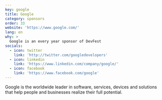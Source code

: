 ```yaml
---
key: google
title: Google
category: sponsors
order: 33
website: 'https://www.google.com/'
lang: en
why: >
  Google is an every year sponsor of DevFest
socials:
  - icon: twitter
    link: 'http://twitter.com/googledevelopers'
  - icon: linkedin
    link: 'https://www.linkedin.com/company/google/'
  - icon: facebook
    link: 'https://www.facebook.com/google'
---
```

Google is the worldwide leader in software, services, devices and solutions that help people and businesses realize their full potential.
